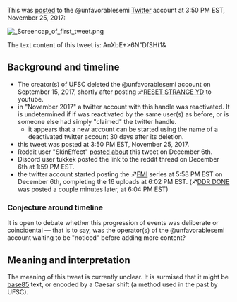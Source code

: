 This was
[posted](https://twitter.com/unfavorablesemi/status/934524815863701504)
to the @unfavorablesemi [Twitter](Twitter "wikilink") account at 3:50 PM
EST, November 25, 2017:

![\_Screencap\_of\_first\_tweet.png](_Screencap_of_first_tweet.png
"_Screencap_of_first_tweet.png")

The text content of this tweet is: AnXbE+\>6N"DfSH(1&

## Background and timeline

  - The creator(s) of UFSC deleted the @unfavorablesemi account on
    September 15, 2017, shortly after posting ♐[RESET STRANGE
    YD](RESET_STRANGE_YD "wikilink") to youtube.
  - in "November 2017" a twitter account with this handle was
    reactivated. It is undetermined if if was reactivated by the same
    user(s) as before, or is someone else had simply "claimed" the
    twitter handle.
      - it appears that a new account can be started using the name of a
        deactivated twitter account 30 days after its deletion.
  - this tweet was posted at 3:50 PM EST, November 25, 2017.
  - Reddit user "SkinEffect" [posted
    about](https://www.reddit.com/r/UnfavorableSemicircle/comments/7hx5x7/a_new_tweet_from_ufsc_this_was_posted_a_few_days/)
    this tweet on December 6th.
  - Discord user tukkek posted the link to the reddit thread on December
    6th at 1:59 PM EST.
  - the twitter account started posting the ♐[FMI](FMI "wikilink")
    series at 5:58 PM EST on December 6th, completing the 16 uploads at
    6:02 PM EST. (♐[DDR DONE](DDR_DONE "wikilink") was posted a couple
    minutes later, at 6:04 PM EST)

### Conjecture around timeline

It is open to debate whether this progression of events was deliberate
or coincidental — that is to say, was the operator(s) of the
@unfavorablesemi account waiting to be "noticed" before adding more
content?

## Meaning and interpretation

The meaning of this tweet is currently unclear. It is surmised that it
might be [base85](https://en.wikipedia.org/wiki/Ascii85) text, or
encoded by a Caesar shift (a method used in the past by UFSC).
